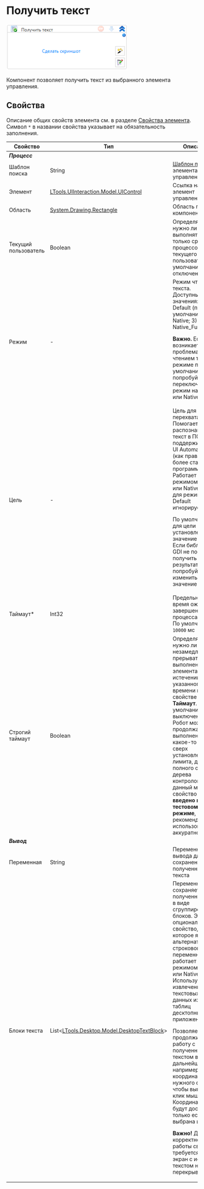 # Получить текст

![](<../../../.gitbook/assets/image (894).png>)

Компонент позволяет получить текст из выбранного элемента управления.

## Свойства
Описание общих свойств элемента см. в разделе [Свойства элемента](https://docs.primo-rpa.ru/primo-rpa/primo-studio/process/elements#svoistva-elementa).\
Символ `*` в названии свойства указывает на обязательность заполнения.

| Свойство             | Тип                                  | Описание                                            |
| -------------------- | ------------------------------------ | --------------------------------------------------- |
| ***Процесс***        | | |
| Шаблон поиска        | String                               | [Шаблон поиска](https://docs.primo-rpa.ru/primo-rpa/primo-studio/process/searchpatterns) элемента управления                   |
| Элемент              | [LTools.UIInteraction.Model.UIControl](https://docs.primo-rpa.ru/primo-rpa/g_elements/osnovnye-elementy/els_uiinteraction/tipy-dannykh/uicontrol) | Ссылка на элемент управления |
| Область              | [System.Drawing.Rectangle](https://learn.microsoft.com/ru-ru/dotnet/api/system.drawing.rectangle?view=netcore-3.0) | Область поиска компонента |
| Текущий пользователь | Boolean                              | Определяет, нужно ли выполнять поиск только среди процессов текущего пользователя. По умолчанию отключено |
| Режим                | -                                    | Режим чтения текста. Доступные значения: 1) Default (по умолчанию); 2) Native; 3) Native_Full. <p>**Важно.** Если возникает проблема с чтением текста в режиме по умолчанию, попробуйте переключить режим на Native или Native_Full </p> |
| Цель                 | -                                    | Цель для перехвата текста. Помогает лучше распознавать текст в ПО, не поддерживающих UI Automation (как правило, это более старые программы). Работает только с режимом Native или Native Full, для режима Default игнорируется. <p>По умолчанию для цели установлено значение `GDI`. Если библиотека GDI не помогает получить нужный результат, попробуйте изменить значение на `USP10`</p> |
| Таймаут\*            | Int32                                | Предельное время ожидания завершения процесса (мс). По умолчанию `10000` мс |
| Строгий таймаут      | Boolean                              | Определяет, нужно ли незамедлительно прерывать выполнение элемента по истечении указанного времени в свойстве **Таймаут**. По умолчанию выключено - Робот может продолжать выполнение еще какое-то время, сверх установленного лимита, для полного обхода дерева контролов. На данный момент свойство **введено в тестовом режиме**, поэтому рекомендуется использовать его аккуратно |
| ***Вывод***          |  |  |
| Переменная           | String                               | Переменная вывода для сохранения полученного текста          |
| Блоки текста         | List\<[LTools.Desktop.Model.DesktopTextBlock](https://docs.primo-rpa.ru/primo-rpa/g_elements/el_basic/els_uiinteraction/datatypes/textblock)\> | Переменная сохраняет полученный текст в виде сгруппированных блоков. Это опциональное свойство, которое является альтернативой строковой переменной и работает только с режимом Native или Native Full. Используется для извлечения текстовых данных из форм/таблиц десктопных приложений. <p>Позволяет продолжить работу с полученным текстом в дальнейшем: например, найти координаты нужного слова, чтобы выполнить клик мышью. Координаты будут доступны, только если выбрана цель `GDI`. </p> <p>**Важно!** Для корректной работы свойства требуется, чтобы экран с искомым текстом не перекрывался </p>  |



